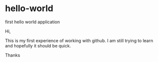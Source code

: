 # hello-world
first hello world application

Hi,

This is my first experience of working with github. I am still trying to learn and hopefully it should be quick.

Thanks
